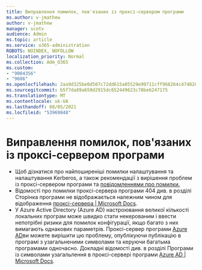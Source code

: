 ```yaml
---
title: Виправлення помилок, пов'язаних із проксі-сервером програми
ms.author: v-jmathew
author: v-jmathew
manager: scotv
audience: Admin
ms.topic: article
ms.service: o365-administration
ROBOTS: NOINDEX, NOFOLLOW
localization_priority: Normal
ms.collection: Adm_O365
ms.custom:
- "9004356"
- "9686"
ms.openlocfilehash: 2aa9d325be0d507c72dd615a05529e99711cff968264c474820625f8fcc65bdc
ms.sourcegitcommit: b5f7da89a650d2915dc652449623c78be6247175
ms.translationtype: MT
ms.contentlocale: uk-UA
ms.lasthandoff: 08/05/2021
ms.locfileid: "53969848"
---
```

# <a name="troubleshoot-errors-related-to-application-proxy"></a>Виправлення помилок, пов'язаних із проксі-сервером програми

- Щоб дізнатися про найпоширеніші помилки налаштування та налаштування Kerberos, а також рекомендації з вирішення проблем із проксі-сервером програми та [повідомленнями про помилки.](https://docs.microsoft.com/azure/active-directory/manage-apps/application-proxy-troubleshoot#kerberos-errors)
- Відомості про помилки проксі-сервера програми 404 див. в розділі Сторінка програми не відображається належним чином для відображення [проксі-сервера | Microsoft Docs](https://docs.microsoft.com/azure/active-directory/manage-apps/application-proxy-page-appearance-broken-problem).
- У Azure Active Directory (Azure AD) настроювання великої кількості локальних програм може швидко стати некерованим і ввести непотрібні ризики для помилок конфігурації, якщо багато з них вимагають однакових параметрів. Проксі-сервер програми [Azure AD](https://docs.microsoft.com/azure/active-directory/manage-apps/application-proxy)ви можете вирішити цю проблему, опублікуючи публікацію в програмі з узагальненими символами та керуючи багатьма програмами одночасно. Докладні відомості див. в розділі Програми із символами узагальлення в проксі-сервері програми [Azure AD | Microsoft Docs](https://docs.microsoft.com/azure/active-directory/manage-apps/application-proxy-wildcard).
